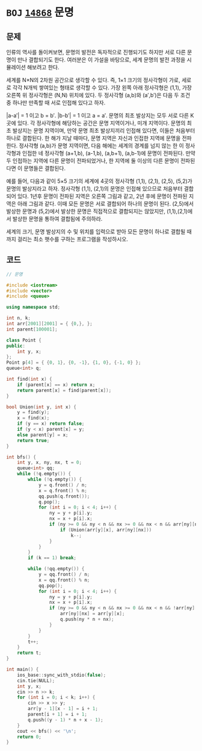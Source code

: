 # `BOJ` [`14868`](https://www.acmicpc.net/problem/14868) 문명



## 문제

인류의 역사를 돌이켜보면, 문명의 발전은 독자적으로 진행되기도 하지만 서로 다른 문명이 만나 결합되기도 한다. 여러분은 이 가설을 바탕으로, 세계 문명의 발전 과정을 시뮬레이션 해보려고 한다.

세계를 N×N의 2차원 공간으로 생각할 수 있다. 즉, 1×1 크기의 정사각형이 가로, 세로로 각각 N개씩 쌓여있는 형태로 생각할 수 있다. 가장 왼쪽 아래 정사각형은 (1,1), 가장 오른쪽 위 정사각형은 (N,N) 위치에 있다. 두 정사각형 (a,b)와 (a′,b′)은 다음 두 조건 중 하나만 만족할 때 서로 인접해 있다고 하자.

|a-a′| = 1 이고 b = b′.
|b-b′| = 1 이고 a = a′.
문명의 최초 발상지는 모두 서로 다른 K곳에 있다. 각 정사각형에 해당하는 공간은 문명 지역이거나, 미개 지역이다. 문명의 최초 발상지는 문명 지역이며, 만약 문명 최초 발상지끼리 인접해 있다면, 이들은 처음부터 하나로 결합된다. 한 해가 지날 때마다, 문명 지역은 자신과 인접한 지역에 문명을 전파한다. 정사각형 (a,b)가 문명 지역이면, 다음 해에는 세계의 경계를 넘지 않는 한 이 정사각형과 인접한 네 정사각형 (a+1,b), (a-1,b), (a,b+1), (a,b-1)에 문명이 전파된다. 만약 두 인접하는 지역에 다른 문명이 전파되었거나, 한 지역에 둘 이상의 다른 문명이 전파된다면 이 문명들은 결합된다.

예를 들어, 다음과 같이 5×5 크기의 세계에 4곳의 정사각형 (1,1), (2,1), (2,5), (5,2)가 문명의 발상지라고 하자. 정사각형 (1,1), (2,1)의 문명은 인접해 있으므로 처음부터 결합되어 있다. 1년후 문명이 전파된 지역은 오른쪽 그림과 같고, 2년 후에 문명이 전파된 지역은 아래 그림과 같다. 이때 모든 문명은 서로 결합되어 하나의 문명이 된다. (2,5)에서 발상한 문명과 (5,2)에서 발상한 문명은 직접적으로 결합되지는 않았지만, (1,1),(2,1)에서 발상한 문명을 통하여 결합됨에 주의하라.

세계의 크기, 문명 발상지의 수 및 위치를 입력으로 받아 모든 문명이 하나로 결합될 때까지 걸리는 최소 햇수를 구하는 프로그램을 작성하시오.



## 코드

```cpp
// 문명

#include <iostream>
#include <vector>
#include <queue>

using namespace std;

int n, k;
int arr[2001][2001] = { {0,}, };
int parent[100001];

class Point {
public:
	int y, x;
};
Point p[4] = { {0, 1}, {0, -1}, {1, 0}, {-1, 0} };
queue<int> q;

int find(int x) {
	if (parent[x] == x) return x;
	return parent[x] = find(parent[x]);
}

bool Union(int y, int x) {
	y = find(y);
	x = find(x);
	if (y == x) return false;
	if (y < x) parent[x] = y;
	else parent[y] = x;
	return true;
}

int bfs() {
	int y, x, ny, nx, t = 0;
	queue<int> qq;
	while (!q.empty()) {
		while (!q.empty()) {
			y = q.front() / n;
			x = q.front() % n;
			qq.push(q.front());
			q.pop();
			for (int i = 0; i < 4; i++) {
				ny = y + p[i].y;
				nx = x + p[i].x;
				if (ny >= 0 && ny < n && nx >= 0 && nx < n && arr[ny][nx] && arr[y][x] != arr[ny][nx]) {
					if (Union(arr[y][x], arr[ny][nx]))
						k--;
				}
			}
		}
		if (k == 1) break;

		while (!qq.empty()) {
			y = qq.front() / n;
			x = qq.front() % n;
			qq.pop();
			for (int i = 0; i < 4; i++) {
				ny = y + p[i].y;
				nx = x + p[i].x;
				if (ny >= 0 && ny < n && nx >= 0 && nx < n && !arr[ny][nx]) {
					arr[ny][nx] = arr[y][x];
					q.push(ny * n + nx);
				}
			}
		}
		t++;
	}
	return t;
}

int main() {
	ios_base::sync_with_stdio(false);
	cin.tie(NULL);
	int y, x;
	cin >> n >> k;
	for (int i = 0; i < k; i++) {
		cin >> x >> y;
		arr[y - 1][x - 1] = i + 1;
		parent[i + 1] = i + 1;
		q.push((y - 1) * n + x - 1);
	}
	cout << bfs() << '\n';
	return 0;
}
```


